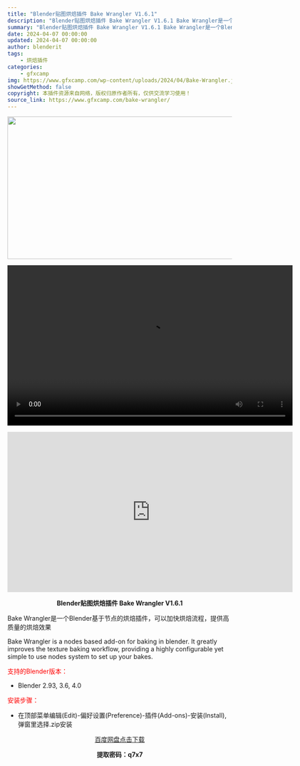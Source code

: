 ```yaml
---
title: "Blender贴图烘焙插件 Bake Wrangler V1.6.1"
description: "Blender贴图烘焙插件 Bake Wrangler V1.6.1 Bake Wrangler是一个Blender基于节点的烘焙插件，可以加快烘焙流程，提供高质量的烘焙效果 Bake Wrangle..."
summary: "Blender贴图烘焙插件 Bake Wrangler V1.6.1 Bake Wrangler是一个Blender基于节点的烘焙插件，可以加快烘焙流程，提供高质量的烘焙效果 Bake Wrangle..."
date: 2024-04-07 00:00:00
updated: 2024-04-07 00:00:00
author: blenderit
tags: 
    - 烘焙插件
categories:
    - gfxcamp
img: https://www.gfxcamp.com/wp-content/uploads/2024/04/Bake-Wrangler.jpg
showGetMethod: false
copyright: 本插件资源来自网络，版权归原作者所有，仅供交流学习使用！
source_link: https://www.gfxcamp.com/bake-wrangler/
---
```

<div><p><img decoding="async" class="aligncenter size-full wp-image-120725" src="https://www.gfxcamp.com/wp-content/uploads/2024/04/Bake-Wrangler.jpg" data-src="https://www.gfxcamp.com/wp-content/uploads/2024/04/Bake-Wrangler.jpg" alt="" width="640" height="320" data-srcset="https://www.gfxcamp.com/wp-content/uploads/2024/04/Bake-Wrangler.jpg 640w, https://www.gfxcamp.com/wp-content/uploads/2024/04/Bake-Wrangler-150x75.jpg 150w" data-sizes="(max-width: 640px) 100vw, 640px"><br>
</p><center><div style="width: 640px;" class="wp-video"><!--[if lt IE 9]><script>document.createElement('video');</script><![endif]-->
<video class="wp-video-shortcode" id="video-120723-1" width="640" height="360" preload="true" controls="controls"><source type="video/mp4" src="http://cloud.video.taobao.com/play/u/null/p/1/e/6/t/1/456631449595.mp4?_=1"></source><a href="http://cloud.video.taobao.com/play/u/null/p/1/e/6/t/1/456631449595.mp4">http://cloud.video.taobao.com/play/u/null/p/1/e/6/t/1/456631449595.mp4</a></video></div></center><p style="text-align: center;"><strong><iframe loading="lazy" src="https://player.youku.com/embed/XNjM4MDY5MTczMg==" width="640" height="360" frameborder="0" allowfullscreen="allowfullscreen" data-mce-fragment="1"></iframe></strong></p><p style="text-align: center;"><strong>Blender贴图烘焙插件 Bake Wrangler V1.6.1</strong></p><p>Bake Wrangler是一个Blender基于节点的烘焙插件，可以加快烘焙流程，提供高质量的烘焙效果</p><p>Bake Wrangler is a nodes based add-on for baking in blender. It greatly improves the texture baking workflow, providing a highly configurable yet simple to use nodes system to set up your bakes.</p><p style="text-align: left;"><span style="color: #ff0000;">支持的Blender版本：</span></p><ul>
<li style="text-align: left;">Blender 2.93, 3.6, 4.0</li>
</ul><p style="text-align: left;"><span style="color: #ff0000;">安装步骤：</span></p><ul>
<li>在顶部菜单编辑(Edit)-偏好设置(Preference)-插件(Add-ons)-安装(Install),弹窗里选择.zip安装</li>
</ul><p style="text-align: center;"><a class="maxbutton-3 maxbutton maxbutton-baidu" target="_blank" rel="noopener" href="https://pan.baidu.com/s/14iY6ZX16JEjpPXMK3HgTgA?pwd=q7x7"><span class="mb-text">百度网盘点击下载</span></a></p><p style="text-align: center;"><strong>提取密码：q7x7</strong></p></div>